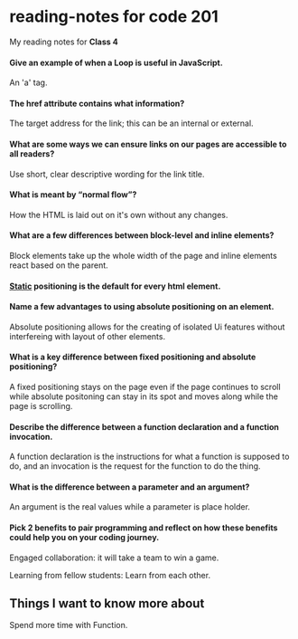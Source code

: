 # reading-notes for code 201
My reading notes for **Class 4**

#### Give an example of when a Loop is useful in JavaScript.

An 'a' tag.

#### The href attribute contains what information?

The target address for the link; this can be an internal or external.

#### What are some ways we can ensure links on our pages are accessible to all readers?

Use short, clear descriptive wording for the link title.

#### What is meant by “normal flow”?

How the HTML is laid out on it's own without any changes.

#### What are a few differences between block-level and inline elements?

Block elements take up the whole width of the page and inline elements react based on the parent.

#### <ins>Static</ins> positioning is the default for every html element.

#### Name a few advantages to using absolute positioning on an element.

Absolute positioning allows for the creating of isolated Ui features without interfereing with layout of other elements.

#### What is a key difference between fixed positioning and absolute positioning?

A fixed positioning stays on the page even if the page continues to scroll while absolute positoning can stay in its spot and moves along while the page is scrolling.

#### Describe the difference between a function declaration and a function invocation.

A function declaration is the instructions for what a function is supposed to do, and an invocation is the request for the function to do the thing. 

#### What is the difference between a parameter and an argument?

An argument is the real values while a parameter is place holder.

#### Pick 2 benefits to pair programming and reflect on how these benefits could help you on your coding journey.

Engaged collaboration: it will take a team to win a game.

Learning from fellow students: Learn from each other. 

## Things I want to know more about

Spend more time with Function.





